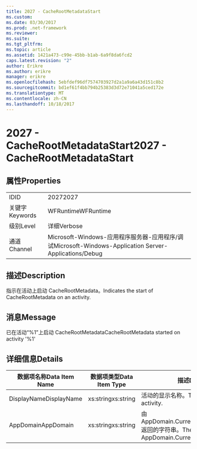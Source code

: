 ```yaml
---
title: 2027 - CacheRootMetadataStart
ms.custom: 
ms.date: 03/30/2017
ms.prod: .net-framework
ms.reviewer: 
ms.suite: 
ms.tgt_pltfrm: 
ms.topic: article
ms.assetid: 1421a473-c99e-45bb-b1ab-6a9f8da6fcd2
caps.latest.revision: "2"
author: Erikre
ms.author: erikre
manager: erikre
ms.openlocfilehash: 5ebfdef96df7574703927d2a1a9a6a43d151c8b2
ms.sourcegitcommit: bd1ef61f4bb794b25383d3d72e71041a5ced172e
ms.translationtype: MT
ms.contentlocale: zh-CN
ms.lasthandoff: 10/18/2017
---
```

# <a name="2027---cacherootmetadatastart"></a><span data-ttu-id="7af75-102">2027 - CacheRootMetadataStart</span><span class="sxs-lookup"><span data-stu-id="7af75-102">2027 - CacheRootMetadataStart</span></span>
## <a name="properties"></a><span data-ttu-id="7af75-103">属性</span><span class="sxs-lookup"><span data-stu-id="7af75-103">Properties</span></span>  
  
|||  
|-|-|  
|<span data-ttu-id="7af75-104">ID</span><span class="sxs-lookup"><span data-stu-id="7af75-104">ID</span></span>|<span data-ttu-id="7af75-105">2027</span><span class="sxs-lookup"><span data-stu-id="7af75-105">2027</span></span>|  
|<span data-ttu-id="7af75-106">关键字</span><span class="sxs-lookup"><span data-stu-id="7af75-106">Keywords</span></span>|<span data-ttu-id="7af75-107">WFRuntime</span><span class="sxs-lookup"><span data-stu-id="7af75-107">WFRuntime</span></span>|  
|<span data-ttu-id="7af75-108">级别</span><span class="sxs-lookup"><span data-stu-id="7af75-108">Level</span></span>|<span data-ttu-id="7af75-109">详细</span><span class="sxs-lookup"><span data-stu-id="7af75-109">Verbose</span></span>|  
|<span data-ttu-id="7af75-110">通道</span><span class="sxs-lookup"><span data-stu-id="7af75-110">Channel</span></span>|<span data-ttu-id="7af75-111">Microsoft-Windows-应用程序服务器-应用程序/调试</span><span class="sxs-lookup"><span data-stu-id="7af75-111">Microsoft-Windows-Application Server-Applications/Debug</span></span>|  
  
## <a name="description"></a><span data-ttu-id="7af75-112">描述</span><span class="sxs-lookup"><span data-stu-id="7af75-112">Description</span></span>  
 <span data-ttu-id="7af75-113">指示在活动上启动 CacheRootMetadata。</span><span class="sxs-lookup"><span data-stu-id="7af75-113">Indicates the start of CacheRootMetadata on an activity.</span></span>  
  
## <a name="message"></a><span data-ttu-id="7af75-114">消息</span><span class="sxs-lookup"><span data-stu-id="7af75-114">Message</span></span>  
 <span data-ttu-id="7af75-115">已在活动“%1”上启动 CacheRootMetadata</span><span class="sxs-lookup"><span data-stu-id="7af75-115">CacheRootMetadata started on activity '%1'</span></span>  
  
## <a name="details"></a><span data-ttu-id="7af75-116">详细信息</span><span class="sxs-lookup"><span data-stu-id="7af75-116">Details</span></span>  
  
|<span data-ttu-id="7af75-117">数据项名称</span><span class="sxs-lookup"><span data-stu-id="7af75-117">Data Item Name</span></span>|<span data-ttu-id="7af75-118">数据项类型</span><span class="sxs-lookup"><span data-stu-id="7af75-118">Data Item Type</span></span>|<span data-ttu-id="7af75-119">描述</span><span class="sxs-lookup"><span data-stu-id="7af75-119">Description</span></span>|  
|--------------------|--------------------|-----------------|  
|<span data-ttu-id="7af75-120">DisplayName</span><span class="sxs-lookup"><span data-stu-id="7af75-120">DisplayName</span></span>|<span data-ttu-id="7af75-121">xs:string</span><span class="sxs-lookup"><span data-stu-id="7af75-121">xs:string</span></span>|<span data-ttu-id="7af75-122">活动的显示名称。</span><span class="sxs-lookup"><span data-stu-id="7af75-122">The display name of the activity.</span></span>|  
|<span data-ttu-id="7af75-123">AppDomain</span><span class="sxs-lookup"><span data-stu-id="7af75-123">AppDomain</span></span>|<span data-ttu-id="7af75-124">xs:string</span><span class="sxs-lookup"><span data-stu-id="7af75-124">xs:string</span></span>|<span data-ttu-id="7af75-125">由 AppDomain.CurrentDomain.FriendlyName 返回的字符串。</span><span class="sxs-lookup"><span data-stu-id="7af75-125">The string returned by AppDomain.CurrentDomain.FriendlyName.</span></span>|
